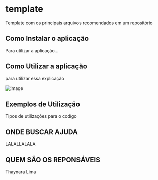 # template
Template com os principais arquivos recomendados em um repositório

## Como Instalar o aplicação
Para utilizar a aplicação...

## Como Utilizar a aplicação
para utilizar essa explicação

![image](https://github.com/Tatynaras/template/assets/169706944/42870989-8dca-4f00-aad4-83e71a455181)

## Exemplos de Utilização
Tipos de utilizações para o codígo

## ONDE BUSCAR AJUDA
LALALLALALA

## QUEM SÃO OS REPONSÁVEIS
Thaynara Lima
